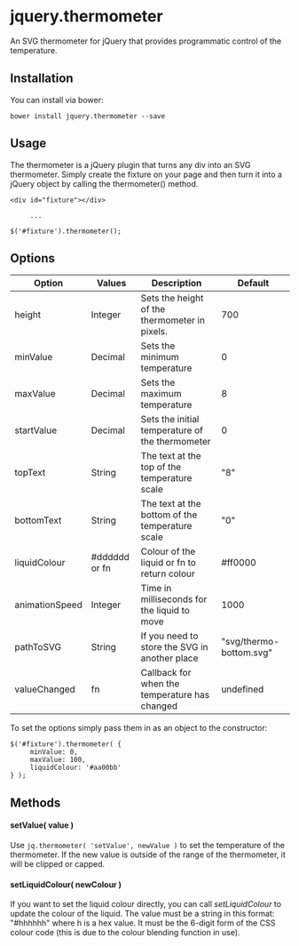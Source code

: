 jquery.thermometer
==================

An SVG thermometer for jQuery that provides programmatic control of the
temperature.

Installation
------------

You can install via bower:

    bower install jquery.thermometer --save

Usage
-----

The thermometer is a jQuery plugin that turns any div into an SVG thermometer.
Simply create the fixture on your page and then turn it into a jQuery object
by calling the thermometer() method.


    <div id="fixture"></div>
  
         ...
  
    $('#fixture').thermometer();


Options
-------

| Option        | Values        | Description                                     | Default |
|---------------|---------------|-------------------------------------------------|----------
| height        | Integer       | Sets the height of the thermometer in pixels.   |  700    |
| minValue      | Decimal       | Sets the minimum temperature                    |  0      |
| maxValue      | Decimal       | Sets the maximum temperature                    |  8      |
| startValue    | Decimal       | Sets the initial temperature of the thermometer |  0      |
| topText       | String        | The text at the top of the temperature scale    |  "8"    |
| bottomText    | String        | The text at the bottom of the temperature scale |  "0"    |
| liquidColour  | #dddddd or fn | Colour of the liquid or fn to return colour     | #ff0000 |
| animationSpeed | Integer      | Time in milliseconds for the liquid to move     | 1000    |
| pathToSVG     | String        | If you need to store the SVG in another place   | "svg/thermo-bottom.svg" |
| valueChanged  | fn            | Callback for when the temperature has changed   | undefined |

To set the options simply pass them in as an object to the constructor:

    $('#fixture').thermometer( {
         minValue: 0,
         maxValue: 100,
         liquidColour: '#aa00bb'
    } );

Methods
-------

#### setValue( value )

Use `jq.thermometer( 'setValue', newValue )` to set the temperature of the thermometer.
If the new value is outside of the range of the thermometer, it will be clipped or capped.

#### setLiquidColour( newColour )

If you want to set the liquid colour directly, you can call *setLiquidColour* to update the
colour of the liquid. The value must be a string in this format: "#hhhhhh" where h is a hex value.
It must be the 6-digit form of the CSS colour code (this is due to the colour blending function in use).

